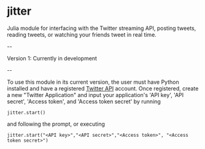 jitter
======


Julia module for interfacing with the Twitter streaming API, posting tweets, reading tweets, or watching your friends tweet in real time.

--

Version 1: Currently in development

--

To use this module in its current version, the user must have Python installed and have a registered [Twitter API](http://dev.twitter.com) account. Once registered, create a new "Twitter Application" and input your application's 'API key', 'API secret', 'Access token', and 'Access token secret' by running

    jitter.start()

and following the prompt, or executing

    jitter.start("<API key>","<API secret>","<Access token>", "<Access token secret>")

